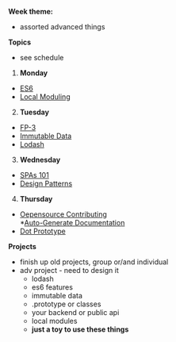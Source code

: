 **Week theme:**  
  * assorted advanced things  
  
**Topics**  
  * see schedule  
  
  
1. **Monday**  
  * [ES6](https://github.com/jankeLearning/content-md/blob/master/js/09-es6.md)  
  * [Local Moduling](https://github.com/jankeLearning/content-md/blob/master/npm-modules/09-local-moduling.md)

2. **Tuesday**  
  * [FP-3](https://github.com/jankeLearning/content-md/blob/master/js/09-FP-3.md)  
  * [Immutable Data](https://github.com/jankeLearning/content-md/blob/master/app-design/09-immutable-data.md)  
  * [Lodash](https://github.com/jankeLearning/content-md/blob/master/npm-modules/09-lodash.md)

3. **Wednesday**  
  * [SPAs 101](https://github.com/jankeLearning/content-md/blob/master/app-design/09-SPAs-101.md) 
  * [Design Patterns](https://github.com/jankeLearning/content-md/blob/master/dev-knowledge/09-design-patterns.md)

4. **Thursday**  
  * [Oepensource Contributing](https://github.com/jankeLearning/content-md/blob/master/dev-knowledge/09-opensource-contributing.md)  
  *[Auto-Generate Documentation](https://github.com/jankeLearning/content-md/blob/master/tools/09-doc-generators.md)
  * [Dot Prototype](https://github.com/jankeLearning/content-md/blob/master/js/09-dot-prototype.md)  
  
**Projects**  
  * finish up old projects, group or/and individual  
  * adv project - need to design it  
    * lodash  
    * es6 features  
    * immutable data  
    * .prototype or classes  
    * your backend or public api  
    * local modules  
    * **just a toy to use these things**

